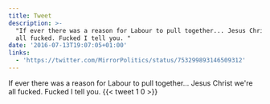 ```yaml
---
title: Tweet
description: >-
  "If ever there was a reason for Labour to pull together... Jesus Christ we're
  all fucked. Fucked I tell you. "
date: '2016-07-13T19:07:05+01:00'
links:
  - 'https://twitter.com/MirrorPolitics/status/753299893146509312'
---
```

If ever there was a reason for Labour to pull together... Jesus Christ we're all fucked. Fucked I tell you. 
      {{< tweet 1 0 >}}
    

